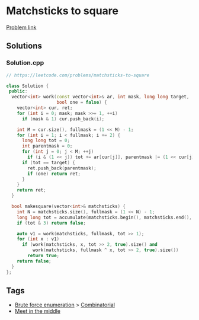# Matchsticks to square

[Problem link](https://leetcode.com/problems/matchsticks-to-square)

## Solutions


### Solution.cpp
```cpp
// https://leetcode.com/problems/matchsticks-to-square

class Solution {
 public:
  vector<int> work(const vector<int>& ar, int mask, long long target,
                   bool one = false) {
    vector<int> cur, ret;
    for (int i = 0; mask; mask >>= 1, ++i)
      if (mask & 1) cur.push_back(i);

    int M = cur.size(), fullmask = (1 << M) - 1;
    for (int i = 1; i < fullmask; i += 2) {
      long long tot = 0;
      int parentmask = 0;
      for (int j = 0; j < M; ++j)
        if (i & (1 << j)) tot += ar[cur[j]], parentmask |= (1 << cur[j]);
      if (tot == target) {
        ret.push_back(parentmask);
        if (one) return ret;
      }
    }
    return ret;
  }

  bool makesquare(vector<int>& matchsticks) {
    int N = matchsticks.size(), fullmask = (1 << N) - 1;
    long long tot = accumulate(matchsticks.begin(), matchsticks.end(), 0ll);
    if (tot & 3) return false;

    auto v1 = work(matchsticks, fullmask, tot >> 1);
    for (int x : v1)
      if (work(matchsticks, x, tot >> 2, true).size() and
          work(matchsticks, fullmask ^ x, tot >> 2, true).size())
        return true;
    return false;
  }
};
```
## Tags

* [Brute force enumeration](/Collections/brute-force-enumeration.md#brute-force-enumeration) > [Combinatorial](/Collections/brute-force-enumeration.md#combinatorial)
* [Meet in the middle](/Collections/meet-in-the-middle.md#meet-in-the-middle)
